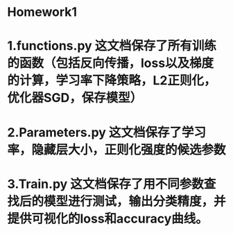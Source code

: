 # Homework1

# 1.functions.py 这文档保存了所有训练的函数（包括反向传播，loss以及梯度的计算，学习率下降策略，L2正则化，优化器SGD，保存模型）
# 2.Parameters.py 这文档保存了学习率，隐藏层大小，正则化强度的候选参数
# 3.Train.py 这文档保存了用不同参数查找后的模型进行测试，输出分类精度，并提供可视化的loss和accuracy曲线。
